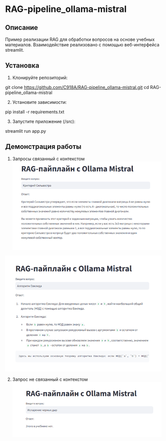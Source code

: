 # RAG-pipeline_ollama-mistral
## Описание
Пример реализации RAG для обработки вопросов на основе учебных материалов. Взаимодействие реализовано с помощью веб-интерфейса streamlit.

## Установка
1. Клонируйте репозиторий:

git clone https://github.com/C918A/RAG-pipeline_ollama-mistral.git cd RAG-pipeline_ollama-mistral

2. Установите зависимости:

pip install -r requirements.txt

3. Запустите приложение (/src):

streamlit run app.py

## Демонстрация работы
1. Запросы связанный с контекстом
![Критерий Сильвестра](img/1_1.png)

![Алгоритм Евклида](img/1_2.png)

2. Запрос не связанный с контекстом
![Испарение черных дыр](img/2.png)
